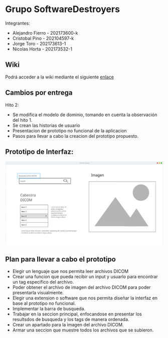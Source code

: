 # Grupo SoftwareDestroyers

Integrantes:  
* Alejandro Fierro - 202173600-k  
* Cristobal Pino - 202104597-k  
* Jorge Toro - 202173613-1  
* Nicolas Horta - 202173532-1  
## Wiki
Podrá acceder a la wiki mediante el siguiente [enlace](https://github.com/AlejandroMG/GRP-SoftwateDestroyers-2024-PROYINF/wiki)

## Cambios por entrega
Hito 2:
* Se modifica el modelo de dominio, tomando en cuenta la observación del hito 1.
* Se crean las historias de usuario
* Presentacion de prototipo no funcional de la aplicacion
* Pasos para llevar a cabo la creacion del prototipo propuesto.

## Prototipo de Interfaz:  
![alt text](https://github.com/AlejandroMG/GRP-SoftwateDestroyers-2024-PROYINF/blob/main/Prototipo.png)

## Plan para llevar a cabo el prototipo

* Elegir un lenguaje que nos permita leer archivos DICOM
* Crear una funcion que pueda recibir un input y usuarlo para encontrar un tag especifico del archivo.
* Poder obtener el archivo de imagen del archivo DICOM para poder presentarla visualmente.
* Elegir una extension o software que nos permita diseñar la interfaz en base al prototipo no funcional.
* Implementar la barra de busqueda.
* Trabajar en la seccion principal, enfocandose en presentar los resultsdos de busqueda y los tags de manera ordenada.
* Crear un apartado para la imagen del archivo DICOM.
* Armar una seccion que muestre todos los archivos que se subieron.
